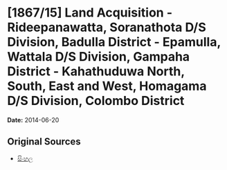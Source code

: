 # [1867/15] Land Acquisition - Rideepanawatta, Soranathota D/S Division, Badulla District - Epamulla, Wattala D/S Division, Gampaha District - Kahathuduwa North, South, East and West, Homagama D/S Division, Colombo District

**Date:** 2014-06-20

## Original Sources

- [සිංහල](https://documents.gov.lk/view/extra-gazettes/2014/6/1867-15_S.pdf)
